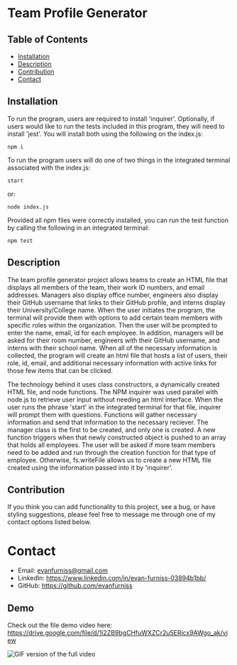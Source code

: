 # Team Profile Generator



## Table of Contents
* [Installation](#installation)
* [Description](#discription)
* [Contribution](#contribution)
* [Contact](#contact)


## Installation

To run the program, users are required to install 'inquirer'. Optionally, if users would like to run the tests included in this program, they will need to install 'jest'. You will install both using the following on the index.js:

    npm i

To run the program users will do one of two things in the integrated terminal associated with the index.js:

    start

or:

    node index.js

Provided all npm files were correctly installed, you can run the test function by calling the following in an integrated terminal:

    npm test


## Description

The team profile generator project allows teams to create an HTML file that displays all members of the team, their work ID numbers, and email addresses. Managers also display office number, engineers also display their GitHub username that links to their GitHub profile, and interns display their University/College name. When the user initiates the program, the terminal will provide them with options to add certain team members with specific roles within the organization. Then the user will be prompted to enter the name, email, id for each employee. In addition, managers will be asked for their room number, engineers with their GitHub username, and interns with their school name. When all of the necessary information is collected, the program will create an html file that hosts a list of users, their role, id, email, and additional necessary information with active links for those few items that can be clicked.

The technology behind it uses class constructors, a dynamically created HTML file, and node functions. The NPM inquirer was used parallel with node.js to retrieve user input without needing an html interface. When the user runs the phrase 'start' in the integrated terminal for that file, inquirer will prompt them with questions. Functions will gather necessary information and send that information to the necessary reciever. The manager class is the first to be created, and only one is created. A new function triggers when that newly constructed object is pushed to an array that holds all employees. The user will be asked if more team members need to be added and run through the creation function for that type of employee. Otherwise, fs.writeFile allows us to create a new HTML file created using the information passed into it by 'inquirer'.


## Contribution

If you think you can add functionality to this project, see a bug, or have styling suggestions, please feel free to message me through one of my contact options listed below.



# Contact

* Email: evanfurniss@gmail.com
* LinkedIn: https://www.linkedin.com/in/evan-furniss-03894b1bb/
* GitHub: https://github.com/evanfurniss

## Demo

Check out the file demo video here: https://drive.google.com/file/d/1i2ZB9bgCHfuWXZCr2u5ERicx9AWgo_ak/view

![GIF version of the full video](./util/gif/demo.gif)